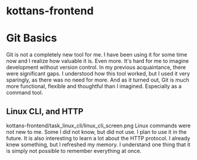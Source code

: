 # kottans-frontend

# Git Basics
Git is not a completely new tool for me. I have been using it for some time now and I realize how valuable it is. Even more. It's hard for me to imagine development without version control.
In my previous acquaintance, there were significant gaps. I understood how this tool worked, but I used it very sparingly, as there was no need for more.
And as it turned out, Git is much more functional, flexible and thoughtful than I imagined. Especially as a command tool.

## Linux CLI, and HTTP
kottans-frontend/task_linux_cli/linux_cli_screen.png
Linux commands were not new to me. Some I did not know, but did not use. I plan to use it in the future.
It is also interesting to learn a lot about the HTTP protocol. I already knew something, but I refreshed my memory. I understand one thing that it is simply not possible to remember everything at once.
